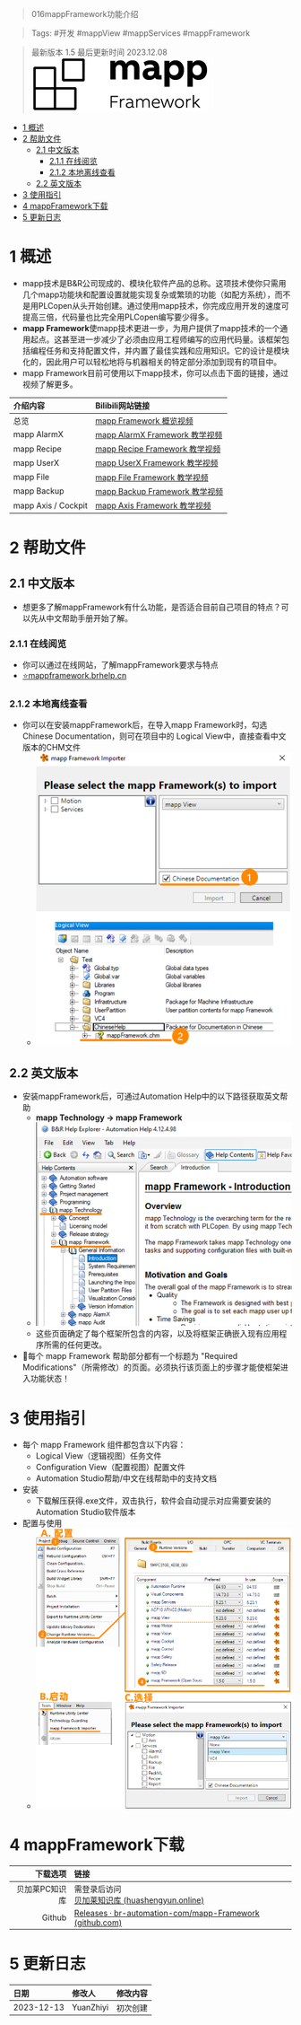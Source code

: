> 016mappFramework功能介绍

> Tags: #开发 #mappView #mappServices #mappFramework

> 最新版本 1.5 最后更新时间 2023.12.08
![](FILES/016mappFramework功能介绍/image-20231213134310112.png)
- [1 概述](#1%20%E6%A6%82%E8%BF%B0)
- [2 帮助文件](#2%20%E5%B8%AE%E5%8A%A9%E6%96%87%E4%BB%B6)
	- [2.1 中文版本](#2.1%20%E4%B8%AD%E6%96%87%E7%89%88%E6%9C%AC)
		- [2.1.1 在线阅览](#2.1.1%20%E5%9C%A8%E7%BA%BF%E9%98%85%E8%A7%88)
		- [2.1.2 本地离线查看](#2.1.2%20%E6%9C%AC%E5%9C%B0%E7%A6%BB%E7%BA%BF%E6%9F%A5%E7%9C%8B)
	- [2.2 英文版本](#2.2%20%E8%8B%B1%E6%96%87%E7%89%88%E6%9C%AC)
- [3 使用指引](#3%20%E4%BD%BF%E7%94%A8%E6%8C%87%E5%BC%95)
- [4 mappFramework下载](#4%20mappFramework%E4%B8%8B%E8%BD%BD)
- [5 更新日志](#5%20%E6%9B%B4%E6%96%B0%E6%97%A5%E5%BF%97)

# 1 概述

- mapp技术是B&R公司现成的、模块化软件产品的总称。这项技术使你只需用几个mapp功能块和配置设置就能实现复杂或繁琐的功能（如配方系统），而不是用PLCopen从头开始创建。通过使用mapp技术，你完成应用开发的速度可提高三倍，代码量也比完全用PLCopen编写要少得多。
- **mapp Framework**使mapp技术更进一步，为用户提供了mapp技术的一个通用起点。这甚至进一步减少了必须由应用工程师编写的应用代码量。该框架包括编程任务和支持配置文件，并内置了最佳实践和应用知识。它的设计是模块化的，因此用户可以轻松地将与机器相关的特定部分添加到现有的项目中。
- mapp Framework目前可使用以下mapp技术，你可以点击下面的链接，通过视频了解更多。

| 介绍内容 | Bilibili网站链接 |
| :--- | :--- |
| 总览 | [mapp Framework 概览视频](https://www.bilibili.com/video/BV1YY4y1T7f8?spm_id_from=333.999.0.0) |
| mapp AlarmX | [mapp AlarmX Framework 教学视频](https://www.bilibili.com/video/BV1TG4y1r7dh?spm_id_from=333.999.0.0) |
| mapp Recipe | [mapp Recipe Framework 教学视频](https://www.bilibili.com/video/BV1gt4y1779t?spm_id_from=333.999.0.0) |
| mapp UserX | [mapp UserX Framework 教学视频](https://www.bilibili.com/video/BV1RK411Z7ks?spm_id_from=333.999.0.0) |
| mapp File | [mapp File Framework 教学视频](https://www.bilibili.com/video/BV1ZD4y1B7Zm?spm_id_from=333.999.0.0) |
| mapp Backup | [mapp Backup Framework 教学视频](https://www.bilibili.com/video/BV1bV4y1p7he?spm_id_from=333.999.0.0) |
| mapp Axis / Cockpit | [mapp Axis Framework 教学视频](https://www.bilibili.com/video/BV11K411Z7g5?spm_id_from=333.999.0.0) |

# 2 帮助文件

## 2.1 中文版本

- 想更多了解mappFramework有什么功能，是否适合目前自己项目的特点？可以先从中文帮助手册开始了解。

### 2.1.1 在线阅览

- 你可以通过在线网站，了解mappFramework要求与特点
- [⭐mappframework.brhelp.cn](https://mappframework.brhelp.cn)

### 2.1.2 本地离线查看

- 你可以在安装mappFramework后，在导入mapp Framework时，勾选Chinese Documentation，则可在项目中的 Logical View中，直接查看中文版本的CHM文件
    - ![](FILES/016mappFramework功能介绍/image-20231213161541931.png)

## 2.2 英文版本

- 安装mappFramework后，可通过Automation Help中的以下路径获取英文帮助
    - **mapp Technology -> mapp Framework**
    - ![](FILES/016mappFramework功能介绍/image-20231213161724372.png)
    - 这些页面确定了每个框架所包含的内容，以及将框架正确嵌入现有应用程序所需的任何更改。
- 🔔每个 mapp Framework 帮助部分都有一个标题为 "Required Modifications"（所需修改）的页面。必须执行该页面上的步骤才能使框架进入功能状态！

# 3 使用指引

- 每个 mapp Framework 组件都包含以下内容：
    - Logical View（逻辑视图）任务文件
    - Configuration View（配置视图）配置文件
    - Automation Studio帮助/中文在线帮助中的支持文档
- 安装
    - 下载解压获得.exe文件，双击执行，软件会自动提示对应需要安装的Automation Studio软件版本
- 配置与使用
    - ![](FILES/016mappFramework功能介绍/image-20231213162734594.png)

# 4 mappFramework下载

| 下载选项 | 链接 |
| ---: | :--- |
| 贝加莱PC知识库 | 需登录后访问<br>[贝加莱知识库 (huashengyun.online)](https://brtechs.huashengyun.online/index.php?mod=bjl&do=file&gid=19#group&do=file&gid=19&fid=1928) |
| Github | [Releases · br-automation-com/mapp-Framework (github.com)](https://github.com/br-automation-com/mapp-Framework/releases) |

# 5 更新日志

| 日期     | 修改人     | 修改内容     |
|:-----|:-----|:-----|
| 2023-12-13     | YuanZhiyi     | 初次创建     |
